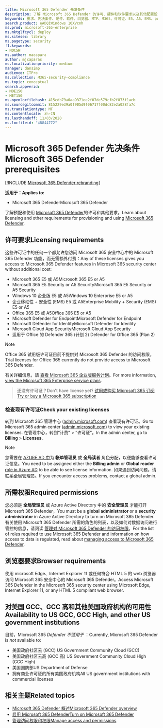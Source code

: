 ```yaml
---
title: Microsoft 365 Defender 先决条件
description: 了解 Microsoft 365 Defender 的许可、硬件和软件要求以及其他配置设置
keywords: 要求、先决条件、硬件、软件、浏览器、MTP、M365、许可证、E5、A5、EMS、purchase
search.product: eADQiWindows 10XVcnh
ms.prod: microsoft-365-enterprise
ms.mktglfcycl: deploy
ms.sitesec: library
ms.pagetype: security
f1.keywords:
- NOCSH
ms.author: macapara
author: mjcaparas
ms.localizationpriority: medium
manager: dansimp
audience: ITPro
ms.collection: M365-security-compliance
ms.topic: conceptual
search.appverid:
- MOE150
- MET150
ms.openlocfilehash: 415cdb79a6aa9371ee2f07de579cfb2f873f1acb
ms.sourcegitcommit: 815229e39a0f905d9f06717f00dc82e2a028fa7c
ms.translationtype: MT
ms.contentlocale: zh-CN
ms.lasthandoff: 11/03/2020
ms.locfileid: "48844772"
---
```

# <a name="microsoft-365-defender-prerequisites"></a><span data-ttu-id="1d25f-104">Microsoft 365 Defender 先决条件</span><span class="sxs-lookup"><span data-stu-id="1d25f-104">Microsoft 365 Defender prerequisites</span></span>

[!INCLUDE [Microsoft 365 Defender rebranding](../includes/microsoft-defender.md)]


<span data-ttu-id="1d25f-105">**适用于：**</span><span class="sxs-lookup"><span data-stu-id="1d25f-105">**Applies to:**</span></span>
- <span data-ttu-id="1d25f-106">Microsoft 365 Defender</span><span class="sxs-lookup"><span data-stu-id="1d25f-106">Microsoft 365 Defender</span></span>

<span data-ttu-id="1d25f-107">了解预配和使用 [Microsoft 365 Defender](microsoft-threat-protection.md)的许可和其他要求。</span><span class="sxs-lookup"><span data-stu-id="1d25f-107">Learn about licensing and other requirements for provisioning and using [Microsoft 365 Defender](microsoft-threat-protection.md).</span></span>

## <a name="licensing-requirements"></a><span data-ttu-id="1d25f-108">许可要求</span><span class="sxs-lookup"><span data-stu-id="1d25f-108">Licensing requirements</span></span>
<span data-ttu-id="1d25f-109">这些许可证中的任何一个都允许您访问 Microsoft 365 安全中心中的 Microsoft 365 Defender 功能，而无需额外付费：</span><span class="sxs-lookup"><span data-stu-id="1d25f-109">Any of these licenses gives you access to Microsoft 365 Defender features in Microsoft 365 security center without additional cost:</span></span>

- <span data-ttu-id="1d25f-110">Microsoft 365 E5 或 A5</span><span class="sxs-lookup"><span data-stu-id="1d25f-110">Microsoft 365 E5 or A5</span></span>
- <span data-ttu-id="1d25f-111">Microsoft 365 E5 Security or A5 Security</span><span class="sxs-lookup"><span data-stu-id="1d25f-111">Microsoft 365 E5 Security or A5 Security</span></span>
- <span data-ttu-id="1d25f-112">Windows 10 企业版 E5 或 A5</span><span class="sxs-lookup"><span data-stu-id="1d25f-112">Windows 10 Enterprise E5 or A5</span></span>
- <span data-ttu-id="1d25f-113">企业移动性 + 安全性 (EMS) E5 或 A5</span><span class="sxs-lookup"><span data-stu-id="1d25f-113">Enterprise Mobility + Security (EMS) E5 or A5</span></span> 
- <span data-ttu-id="1d25f-114">Office 365 E5 或 A5</span><span class="sxs-lookup"><span data-stu-id="1d25f-114">Office 365 E5 or A5</span></span>
- <span data-ttu-id="1d25f-115">Microsoft Defender for Endpoint</span><span class="sxs-lookup"><span data-stu-id="1d25f-115">Microsoft Defender for Endpoint</span></span>
- <span data-ttu-id="1d25f-116">Microsoft Defender for Identity</span><span class="sxs-lookup"><span data-stu-id="1d25f-116">Microsoft Defender for Identity</span></span> 
- <span data-ttu-id="1d25f-117">Microsoft Cloud App Security</span><span class="sxs-lookup"><span data-stu-id="1d25f-117">Microsoft Cloud App Security</span></span>
- <span data-ttu-id="1d25f-118">适用于 Office 的 Defender 365 (计划 2) </span><span class="sxs-lookup"><span data-stu-id="1d25f-118">Defender for Office 365 (Plan 2)</span></span>

> [!NOTE]
> <span data-ttu-id="1d25f-119">Office 365 试用版许可证目前不提供对 Microsoft 365 Defender 的访问权限。</span><span class="sxs-lookup"><span data-stu-id="1d25f-119">Trial licenses for Office 365 currently do not provide access to Microsoft 365 Defender.</span></span>

<span data-ttu-id="1d25f-120">有关详细信息，请 [查看 Microsoft 365 企业版服务计划](https://www.microsoft.com/licensing/product-licensing/microsoft-365-enterprise)。</span><span class="sxs-lookup"><span data-stu-id="1d25f-120">For more information, [view the Microsoft 365 Enterprise service plans](https://www.microsoft.com/licensing/product-licensing/microsoft-365-enterprise).</span></span>

> <span data-ttu-id="1d25f-121">还没有许可证？</span><span class="sxs-lookup"><span data-stu-id="1d25f-121">Don't have license yet?</span></span> [<span data-ttu-id="1d25f-122">试用或购买 Microsoft 365 订阅</span><span class="sxs-lookup"><span data-stu-id="1d25f-122">Try or buy a Microsoft 365 subscription</span></span>](https://docs.microsoft.com/microsoft-365/commerce/try-or-buy-microsoft-365?view=o365-worldwide)

### <a name="check-your-existing--licenses"></a><span data-ttu-id="1d25f-123">检查现有许可证</span><span class="sxs-lookup"><span data-stu-id="1d25f-123">Check your existing  licenses</span></span>
<span data-ttu-id="1d25f-124">转到 Microsoft 365 管理中心 ([admin.microsoft.com](https://admin.microsoft.com/)) 查看现有许可证。</span><span class="sxs-lookup"><span data-stu-id="1d25f-124">Go to Microsoft 365 admin center ([admin.microsoft.com](https://admin.microsoft.com/)) to view your existing licenses.</span></span> <span data-ttu-id="1d25f-125">在管理中心，转到“计费” > “许可证”。</span><span class="sxs-lookup"><span data-stu-id="1d25f-125">In the admin center, go to **Billing** > **Licenses**.</span></span>

>[!NOTE]
> <span data-ttu-id="1d25f-126">您需要在 [AZURE AD 中](https://docs.microsoft.com/azure/active-directory/users-groups-roles/directory-assign-admin-roles#available-roles)为 **帐单管理员** 或 **全局读者** 角色分配，以便能够查看许可证信息。</span><span class="sxs-lookup"><span data-stu-id="1d25f-126">You need to be assigned either the **Billing admin** or **Global reader** [role in Azure AD](https://docs.microsoft.com/azure/active-directory/users-groups-roles/directory-assign-admin-roles#available-roles) to be able to see license information.</span></span> <span data-ttu-id="1d25f-127">如果遇到访问问题，请联系全局管理员。</span><span class="sxs-lookup"><span data-stu-id="1d25f-127">If you encounter access problems, contact a global admin.</span></span>

## <a name="required-permissions"></a><span data-ttu-id="1d25f-128">所需权限</span><span class="sxs-lookup"><span data-stu-id="1d25f-128">Required permissions</span></span>
<span data-ttu-id="1d25f-129">您必须是 **全局管理员** 或 Azure Active Directory 中的 **安全管理员** 才能打开 Microsoft 365 Defender。</span><span class="sxs-lookup"><span data-stu-id="1d25f-129">You must be a **global administrator** or a **security administrator** in Azure Active Directory to turn on Microsoft 365 Defender.</span></span> <span data-ttu-id="1d25f-130">有关使用 Microsoft 365 Defender 所需的角色的列表，以及如何对数据访问进行管控的信息，请阅读 [管理对 Microsoft 365 Defender 的访问权限](mtp-permissions.md)。</span><span class="sxs-lookup"><span data-stu-id="1d25f-130">For the list of roles required to use Microsoft 365 Defender and information on how access to data is regulated, read about [managing access to Microsoft 365 Defender](mtp-permissions.md).</span></span>

## <a name="browser-requirements"></a><span data-ttu-id="1d25f-131">浏览器要求</span><span class="sxs-lookup"><span data-stu-id="1d25f-131">Browser requirements</span></span>
<span data-ttu-id="1d25f-132">使用 microsoft Edge、Internet Explorer 11 或任何符合 HTML 5 的 web 浏览器访问 Microsoft 365 安全中心的 Microsoft 365 Defender。</span><span class="sxs-lookup"><span data-stu-id="1d25f-132">Access Microsoft 365 Defender in the Microsoft 365 security center using Microsoft Edge, Internet Explorer 11, or any HTML 5 compliant web browser.</span></span>

## <a name="availability-to-us-gcc-gcc-high-and-other-us-government-institutions"></a><span data-ttu-id="1d25f-133">对美国 GCC、GCC 高和其他美国政府机构的可用性</span><span class="sxs-lookup"><span data-stu-id="1d25f-133">Availability to US GCC, GCC High, and other US government institutions</span></span>
<span data-ttu-id="1d25f-134">目前，Microsoft 365 *Defender 不适用于* ：</span><span class="sxs-lookup"><span data-stu-id="1d25f-134">Currently, Microsoft 365 Defender is *not* available to:</span></span>
- <span data-ttu-id="1d25f-135">美国政府社区云 (GCC) </span><span class="sxs-lookup"><span data-stu-id="1d25f-135">US Government Community Cloud (GCC)</span></span>
- <span data-ttu-id="1d25f-136">美国政府社区云高 (GCC 高) </span><span class="sxs-lookup"><span data-stu-id="1d25f-136">US Government Community Cloud High (GCC High)</span></span>
- <span data-ttu-id="1d25f-137">美国国防部</span><span class="sxs-lookup"><span data-stu-id="1d25f-137">US Department of Defense</span></span>
- <span data-ttu-id="1d25f-138">拥有商业许可证的所有美国政府机构</span><span class="sxs-lookup"><span data-stu-id="1d25f-138">All US government institutions with commercial licenses</span></span>

## <a name="related-topics"></a><span data-ttu-id="1d25f-139">相关主题</span><span class="sxs-lookup"><span data-stu-id="1d25f-139">Related topics</span></span>
- [<span data-ttu-id="1d25f-140">Microsoft 365 Defender 概述</span><span class="sxs-lookup"><span data-stu-id="1d25f-140">Microsoft 365 Defender overview</span></span>](microsoft-threat-protection.md)
- [<span data-ttu-id="1d25f-141">启用 Microsoft 365 Defender</span><span class="sxs-lookup"><span data-stu-id="1d25f-141">Turn on Microsoft 365 Defender</span></span>](mtp-enable.md)
- [<span data-ttu-id="1d25f-142">管理访问权限和权限</span><span class="sxs-lookup"><span data-stu-id="1d25f-142">Manage access and permissions</span></span>](mtp-permissions.md)
